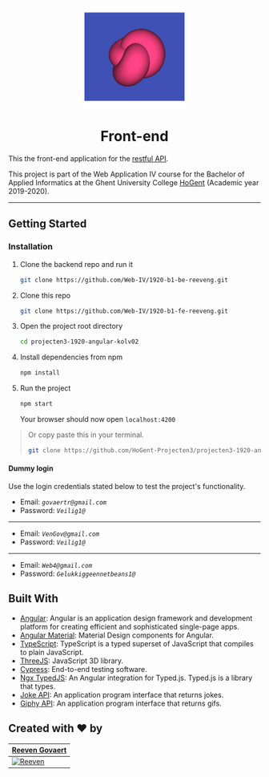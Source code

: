 <p align="center"><img src="./postit/src/android-chrome-256x256.png" width="200px"/></p>

<h1 align="center">Front-end</h1>

This the front-end application for the [restful API](https://github.com/Web-IV/1920-b1-be-reeveng).

This project is part of the Web Application IV course for the Bachelor of Applied Informatics at the Ghent University College [HoGent](https://www.hogent.be/en/) (Academic year 2019-2020).

---

## Getting Started

### Installation

1. Clone the backend repo and run it

   ```bash
   git clone https://github.com/Web-IV/1920-b1-be-reeveng.git
   ```

2. Clone this repo

   ```bash
   git clone https://github.com/Web-IV/1920-b1-fe-reeveng.git
   ```

3. Open the project root directory

   ```bash
   cd projecten3-1920-angular-kolv02
   ```

4. Install dependencies from npm

   ```bash
   npm install
   ```

5. Run the project

   ```bash
   npm start
   ```

   Your browser should now open `localhost:4200`

> Or copy paste this in your terminal.
>
> ```bash
> git clone https://github.com/HoGent-Projecten3/projecten3-1920-angular-kolv02 && cd projecten3-1920-angular-kolv02 && npm i && npm start
> ```

#### Dummy login

Use the login credentials stated below to test the project's functionality.

- Email: *`govaertr@gmail.com`*
- Password: *`Veilig1@`*

---

- Email: *`VenGov@gmail.com`*
- Password: *`Veilig1@`*

---

- Email: *`Web4@gmail.com`*
- Password: *`Gelukkiggeennetbeans1@`*

## Built With

- [Angular](https://angular.io): Angular is an application design framework and development platform for creating efficient and sophisticated single-page apps.
- [Angular Material](https://material.angular.io): Material Design components for Angular.
- [TypeScript](https://www.typescriptlang.org): TypeScript is a typed superset of JavaScript that compiles to plain JavaScript.
- [ThreeJS](https://threejs.org): JavaScript 3D library.
- [Cypress](https://www.cypress.io): End-to-end testing software.
- [Ngx TypedJS](https://github.com/thevladeffect/ngx-typed-js): An Angular integration for Typed.js. Typed.js is a library that types.
- [Joke API](http://www.official-joke-api.appspot.com): An application program interface that returns jokes.
- [Giphy API](https://developers.giphy.com): An application program interface that returns gifs.

## Created with :heart: by
| <a href="https://github.com/reeveng" target="_blank">**Reeven Govaert**</a> | 
| --- | 
| [![Reeven](https://avatars3.githubusercontent.com/u/36441093?s=200)](https://github.com/reeveng)|
